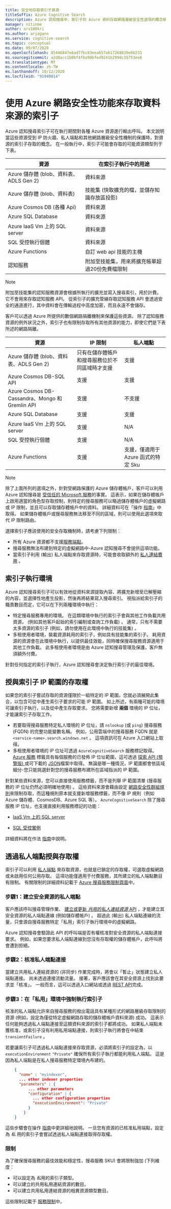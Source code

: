 ```yaml
---
title: 安全地存取索引子資源
titleSuffix: Azure Cognitive Search
description: Azure 認知搜尋中，索引子的 Azure 資料存取網路層級安全性選項的概念總覽。
manager: nitinme
author: arv100kri
ms.author: arjagann
ms.service: cognitive-search
ms.topic: conceptual
ms.date: 09/07/2020
ms.openlocfilehash: 85446847e8ad77bc83eea657ab17268839e0b231
ms.sourcegitcommit: a2d8acc1b0bf4fba90bfed9241b299dc35753ee6
ms.translationtype: MT
ms.contentlocale: zh-TW
ms.lasthandoff: 10/12/2020
ms.locfileid: "91949814"
---
```

# <a name="indexer-access-to-data-sources-using-azure-network-security-features"></a>使用 Azure 網路安全性功能來存取資料來源的索引子

Azure 認知搜尋索引子可在執行期間對各種 Azure 資源進行輸出呼叫。 本文說明當這些資源受到 IP 防火牆、私人端點和其他網路層級安全性機制的保護時，對資源的索引子存取的概念。 在一般執行中，索引子可能會存取的可能資源類型列于下表。

| 資源 | 在索引子執行中的用途 |
| --- | --- |
| Azure 儲存體 (blob、資料表、ADLS Gen 2)  | 資料來源 |
| Azure 儲存體 (blob、資料表)  | 技能集 (快取擴充的檔，並儲存知識存放區投影)  |
| Azure Cosmos DB (各種 Api)  | 資料來源 |
| Azure SQL Database | 資料來源 |
| Azure IaaS Vm 上的 SQL server | 資料來源 |
| SQL 受控執行個體 | 資料來源 |
| Azure Functions | 自訂 web api 技能的主機 |
| 認知服務 | 附加至技能集，用來將擴充帳單超過20份免費檔限制 |

> [!NOTE]
> 附加至技能集的認知服務資源會根據所執行的擴充並寫入搜尋索引，用於計費。 它不會用來存取認知服務 API。 從索引子的擴充管線存取認知服務 API 會透過安全的通道進行，其中資料會在傳輸過程中高度加密，而且永遠不會儲存。

客戶可以透過 Azure 所提供的數個網路隔離機制來保護這些資源。 除了認知服務資源的例外狀況之外，索引子也有限制存取所有其他資源的能力，即使它們是下表所述的網路隔離。

| 資源 | IP 限制 | 私人端點 |
| --- | --- | ---- |
| Azure 儲存體 (blob、資料表、ADLS Gen 2)  | 只有在儲存體帳戶和搜尋服務位於不同區域時才支援 | 支援 |
| Azure Cosmos DB-SQL API | 支援 | 支援 |
| Azure Cosmos DB-Cassandra、Mongo 和 Gremlin API | 支援 | 不支援 |
| Azure SQL Database | 支援 | 支援 |
| Azure IaaS Vm 上的 SQL server | 支援 | N/A |
| SQL 受控執行個體 | 支援 | N/A |
| Azure Functions | 支援 | 支援，僅適用于 Azure 函式的特定 Sku |

> [!NOTE]
> 除了上面所列的選項之外，針對受網路保護的 Azure 儲存體帳戶，客戶可以利用 Azure 認知搜尋是 [受信任的 Microsoft 服務](../storage/common/storage-network-security.md#trusted-microsoft-services)的事實。 這表示，如果在儲存體帳戶上啟用適當的角色型存取控制，則特定的搜尋服務可以略過儲存體帳戶的虛擬網路或 IP 限制，並且可以存取儲存體帳戶中的資料。 詳細資料可在「操作 [指南](search-indexer-howto-access-trusted-service-exception.md)」中取得。 如果儲存體帳戶或搜尋服務無法移至不同的區域，則可以使用此選項來取代 IP 限制路由。

選擇索引子應該使用的安全存取機制時，請考慮下列限制：

- 所有 Azure 資源都不支援[服務端點](../virtual-network/virtual-network-service-endpoints-overview.md)。
- 搜尋服務無法布建到特定的虛擬網路中-Azure 認知搜尋不會提供這項功能。
- 當索引子利用 (輸出) 私人端點來存取資源時，可能會收取額外的 [私人連結費用](https://azure.microsoft.com/pricing/details/search/) 。

## <a name="indexer-execution-environment"></a>索引子執行環境

Azure 認知搜尋索引子可以有效地從資料來源提取內容、將擴充新增至已解壓縮的內容，並選擇性地產生投影，然後再將結果寫入搜尋索引。 視指派給索引子的職責數目而定，它可以在下列兩種環境中執行：

- 特定搜尋服務專用的環境。 在這類環境中執行的索引子會與其他工作負載共用資源， (例如其他客戶起始的索引編制或查詢工作負載) 。 通常，只有不需要太多資源的索引子 (例如，請勿使用在此環境中執行的技能集) 。
- 多租使用者環境，裝載資源耗用的索引子，例如具有技能集的索引子。 耗用資源的資源會在此環境中執行，以提供最佳效能，同時確保搜尋服務資源適用于其他工作負載。 此多租使用者環境是由 Azure 認知搜尋管理及保護，客戶無須額外付費。

針對任何指定的索引子執行，Azure 認知搜尋會決定執行索引子的最佳環境。

## <a name="granting-access-to-indexer-ip-ranges"></a>授與索引子 IP 範圍的存取權

如果您的索引子嘗試存取的資源僅限於一組特定的 IP 範圍，您就必須展開此集合，以包含可從中產生索引子要求的可能 IP 範圍。 如上所述，有兩種可能的環境可讓索引子執行，以及從中產生存取要求。 您將需要新增 __兩個__ 環境的 IP 位址，才能讓索引子存取工作。

- 若要取得搜尋服務特定私人環境的 IP 位址，請 `nslookup` (或 `ping`) 搜尋服務 (FQDN) 的完整功能變數名稱。 例如，公用雲端中的搜尋服務 FQDN 就是 `<service-name>.search.windows.net` 。 這項資訊可在 Azure 入口網站上取得。
- 多租使用者環境的 IP 位址可透過 `AzureCognitiveSearch` 服務標記取得。 [Azure 服務](../virtual-network/service-tags-overview.md) 標籤具有每個服務的已發佈 IP 位址範圍，這可透過 [探索 API (預覽版) ](../virtual-network/service-tags-overview.md#use-the-service-tag-discovery-api-public-preview) 或可下載的 [JSON](../virtual-network/service-tags-overview.md#discover-service-tags-by-using-downloadable-json-files)檔案中取得。 無論是哪一種情況，IP 範圍都會依區域細分-您只能挑選針對您的搜尋服務布建所在區域指派的 IP 範圍。

針對某些資料來源，您可以直接使用服務標籤，而不是列舉 IP 範圍清單 (搜尋服務的 IP 位址仍然必須明確地使用) 。 這些資料來源會藉由設定 [網路安全性群組規則](../virtual-network/network-security-groups-overview.md)來限制存取，而這種規則原本就支援新增服務標籤，而不像 IP 規則（例如 Azure 儲存體、CosmosDB、Azure SQL 等）。 `AzureCognitiveSearch` 除了搜尋服務 IP 位址，也支援直接利用服務標記的功能：

- [IaaS Vm 上的 SQL server](./search-howto-connecting-azure-sql-iaas-to-azure-search-using-indexers.md#restrict-access-to-the-azure-cognitive-search)

- [SQL 受控實例](./search-howto-connecting-azure-sql-mi-to-azure-search-using-indexers.md#verify-nsg-rules)

詳細資料將在作法 [指南](search-indexer-howto-access-ip-restricted.md)中說明。

## <a name="granting-access-via-private-endpoints"></a>透過私人端點授與存取權

索引子可以利用 [私人端點](../private-link/private-endpoint-overview.md) 來存取資源，也就是已鎖定的存取權，可選取虛擬網路或未啟用任何公用存取。
這項功能僅適用于付費服務，其所建立的私人端點數目有限制。 有關限制的詳細資料記載于 [Azure 搜尋服務限制頁面](search-limits-quotas-capacity.md)中。

### <a name="step-1-create-a-private-endpoint-to-the-secure-resource"></a>步驟1：建立安全資源的私人端點

客戶應該呼叫搜尋管理作業、 [建立或更新 *共用的私人連結資源* API](/rest/api/searchmanagement/sharedprivatelinkresources/createorupdate) ，才能建立其安全資源的私人端點連線 (例如儲存體帳戶) 。 超過此 (輸出) 私人端點連線的流量，只會源自搜尋服務特定「私用」索引子執行環境中的虛擬網路。

Azure 認知搜尋會驗證此 API 的呼叫端是否有權核准對安全資源的私人端點連接要求。 例如，如果您要求私人端點連線到您沒有存取權的儲存體帳戶，此呼叫將會遭到拒絕。

### <a name="step-2-approve-the-private-endpoint-connection"></a>步驟2：核准私人端點連接

當建立共用私人連結資源的 (非同步) 作業完成時，將會以「暫止」狀態建立私人端點連接。 尚未透過連接流動流量。
接著，客戶應該會在其安全資源上找到此要求並「核准」。 一般而言，這可以透過入口網站或透過 [REST API](/rest/api/virtualnetwork/privatelinkservices/updateprivateendpointconnection)完成。

### <a name="step-3-force-indexers-to-run-in-the-private-environment"></a>步驟3：在「私用」環境中強制執行索引子

核准的私人端點允許來自搜尋服務的撥出電話具有某種形式的網路層級存取限制的資源 (例如，設定為僅從特定虛擬網路存取的儲存體帳戶資料來源) 成功。
這表示任何能夠透過私人端點連接至這類資料來源的索引子都將成功。
如果私人端點未獲核准，或索引子沒有利用私用端點連接，則索引子執行將會在中結束 `transientFailure` 。

若要讓索引子可透過私人端點連接來存取資源，必須將索引子的設定為，以 `executionEnvironment` `"Private"` 確保所有索引子執行都能利用私人端點。 這是因為私人端點是在私人搜尋服務特定環境內布建的。

```json
    {
      "name" : "myindexer",
      ... other indexer properties
      "parameters" : {
          ... other parameters
          "configuration" : {
            ... other configuration properties
            "executionEnvironment": "Private"
          }
        }
    }
```

這些步驟會在操作 [指南](search-indexer-howto-access-private.md)中更詳細地說明。
一旦您有資源的已核准私用端點，設定為 *私* 用的索引子會嘗試透過私人端點連接取得存取權。

### <a name="limits"></a>限制

為了確保搜尋服務的最佳效能和穩定性，搜尋服務 SKU) 會將限制強加 (下列維度：

- 可以設定為 *私*用的索引子類型。
- 可以建立的共用私用連結資源的數目。
- 可以建立共用私用連結資源的相異資源類型數目。

這些限制記載于 [服務限制](search-limits-quotas-capacity.md)中。